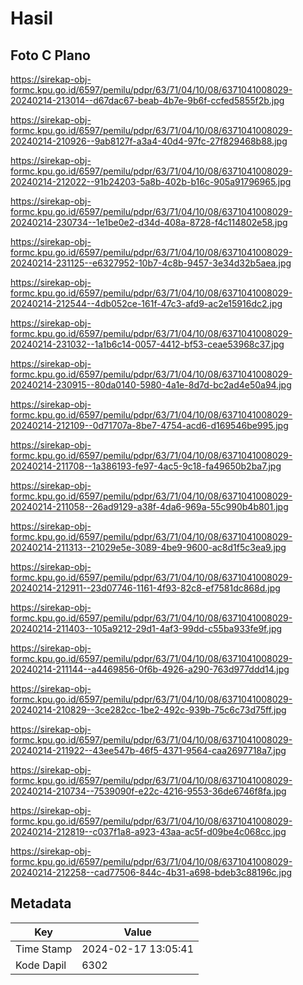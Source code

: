 # Hasil

## Foto C Plano

https://sirekap-obj-formc.kpu.go.id/6597/pemilu/pdpr/63/71/04/10/08/6371041008029-20240214-213014--d67dac67-beab-4b7e-9b6f-ccfed5855f2b.jpg

https://sirekap-obj-formc.kpu.go.id/6597/pemilu/pdpr/63/71/04/10/08/6371041008029-20240214-210926--9ab8127f-a3a4-40d4-97fc-27f829468b88.jpg

https://sirekap-obj-formc.kpu.go.id/6597/pemilu/pdpr/63/71/04/10/08/6371041008029-20240214-212022--91b24203-5a8b-402b-b16c-905a91796965.jpg

https://sirekap-obj-formc.kpu.go.id/6597/pemilu/pdpr/63/71/04/10/08/6371041008029-20240214-230734--1e1be0e2-d34d-408a-8728-f4c114802e58.jpg

https://sirekap-obj-formc.kpu.go.id/6597/pemilu/pdpr/63/71/04/10/08/6371041008029-20240214-231125--e6327952-10b7-4c8b-9457-3e34d32b5aea.jpg

https://sirekap-obj-formc.kpu.go.id/6597/pemilu/pdpr/63/71/04/10/08/6371041008029-20240214-212544--4db052ce-161f-47c3-afd9-ac2e15916dc2.jpg

https://sirekap-obj-formc.kpu.go.id/6597/pemilu/pdpr/63/71/04/10/08/6371041008029-20240214-231032--1a1b6c14-0057-4412-bf53-ceae53968c37.jpg

https://sirekap-obj-formc.kpu.go.id/6597/pemilu/pdpr/63/71/04/10/08/6371041008029-20240214-230915--80da0140-5980-4a1e-8d7d-bc2ad4e50a94.jpg

https://sirekap-obj-formc.kpu.go.id/6597/pemilu/pdpr/63/71/04/10/08/6371041008029-20240214-212109--0d71707a-8be7-4754-acd6-d169546be995.jpg

https://sirekap-obj-formc.kpu.go.id/6597/pemilu/pdpr/63/71/04/10/08/6371041008029-20240214-211708--1a386193-fe97-4ac5-9c18-fa49650b2ba7.jpg

https://sirekap-obj-formc.kpu.go.id/6597/pemilu/pdpr/63/71/04/10/08/6371041008029-20240214-211058--26ad9129-a38f-4da6-969a-55c990b4b801.jpg

https://sirekap-obj-formc.kpu.go.id/6597/pemilu/pdpr/63/71/04/10/08/6371041008029-20240214-211313--21029e5e-3089-4be9-9600-ac8d1f5c3ea9.jpg

https://sirekap-obj-formc.kpu.go.id/6597/pemilu/pdpr/63/71/04/10/08/6371041008029-20240214-212911--23d07746-1161-4f93-82c8-ef7581dc868d.jpg

https://sirekap-obj-formc.kpu.go.id/6597/pemilu/pdpr/63/71/04/10/08/6371041008029-20240214-211403--105a9212-29d1-4af3-99dd-c55ba933fe9f.jpg

https://sirekap-obj-formc.kpu.go.id/6597/pemilu/pdpr/63/71/04/10/08/6371041008029-20240214-211144--a4469856-0f6b-4926-a290-763d977ddd14.jpg

https://sirekap-obj-formc.kpu.go.id/6597/pemilu/pdpr/63/71/04/10/08/6371041008029-20240214-210829--3ce282cc-1be2-492c-939b-75c6c73d75ff.jpg

https://sirekap-obj-formc.kpu.go.id/6597/pemilu/pdpr/63/71/04/10/08/6371041008029-20240214-211922--43ee547b-46f5-4371-9564-caa2697718a7.jpg

https://sirekap-obj-formc.kpu.go.id/6597/pemilu/pdpr/63/71/04/10/08/6371041008029-20240214-210734--7539090f-e22c-4216-9553-36de6746f8fa.jpg

https://sirekap-obj-formc.kpu.go.id/6597/pemilu/pdpr/63/71/04/10/08/6371041008029-20240214-212819--c037f1a8-a923-43aa-ac5f-d09be4c068cc.jpg

https://sirekap-obj-formc.kpu.go.id/6597/pemilu/pdpr/63/71/04/10/08/6371041008029-20240214-212258--cad77506-844c-4b31-a698-bdeb3c88196c.jpg


## Metadata

| Key        | Value               |
| ---------- | ------------------- |
| Time Stamp | 2024-02-17 13:05:41 |
| Kode Dapil | 6302                |



